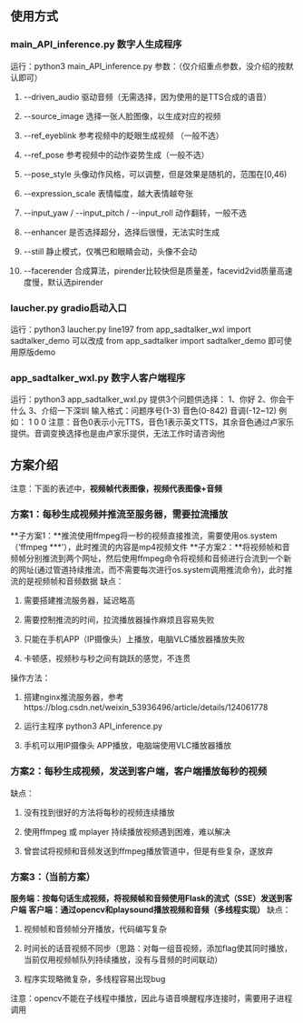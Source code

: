 ## **使用方式**

### main_API_inference.py 数字人生成程序
运行：python3 main_API_inference.py
参数：（仅介绍重点参数，没介绍的按默认即可）

1. --driven_audio 驱动音频（无需选择，因为使用的是TTS合成的语音）
  
2. --source_image 选择一张人脸图像，以生成对应的视频
  
3. --ref_eyeblink 参考视频中的眨眼生成视频 （一般不选）
  
4. --ref_pose 参考视频中的动作姿势生成（一般不选）
  
5. --pose_style 头像动作风格，可以调整，但是效果是随机的，范围在[0,46)
  
6. --expression_scale 表情幅度，越大表情越夸张
  
7. --input_yaw / --input_pitch / --input_roll 动作翻转，一般不选
  
8. --enhancer 是否选择超分，选择后很慢，无法实时生成
  
9. --still 静止模式，仅嘴巴和眼睛会动，头像不会动
  
10. --facerender 合成算法，pirender比较快但是质量差，facevid2vid质量高速度慢，默认选pirender

### laucher.py       gradio启动入口
运行：python3 laucher.py
line197     from app_sadtalker_wxl import sadtalker_demo 
            可以改成    from app_sadtalker import sadtalker_demo  即可使用原版demo

### app_sadtalker_wxl.py    数字人客户端程序
运行：python3 app_sadtalker_wxl.py
提供3个问题供选择： 1、你好  2、你会干什么  3、介绍一下深圳
输入格式：问题序号(1-3) 音色(0-842) 音调(-12~12)
    例如： 1 0 0
    注意：音色0表示小元TTS，音色1表示英文TTS，其余音色通过卢家乐提供。音调变换选择也是由卢家乐提供，无法工作时请咨询他

## **方案介绍**

注意：下面的表述中，**视频帧代表图像，视频代表图像+音频**

### **方案1：每秒生成视频并推流至服务器，需要拉流播放**

**子方案1：**推流使用ffmpeg将一秒的视频直接推流，需要使用os.system（‘ffmpeg ***’），此时推流的内容是mp4视频文件
**子方案2：**将视频帧和音频帧分别推流到两个网址，然后使用ffmpeg命令将视频和音频进行合流到一个新的网址(通过管道持续推流，而不需要每次进行os.system调用推流命令)，此时推流的是视频帧和音频数据
缺点：

1. 需要搭建推流服务器，延迟略高
  
2. 需要控制推流的时间，拉流播放器操作麻烦且容易失败
  
3. 只能在手机APP（IP摄像头）上播放，电脑VLC播放器播放失败
  
4. 卡顿感，视频秒与秒之间有跳跃的感觉，不连贯
  

操作方法：

1. 搭建nginx推流服务器，参考https://blog.csdn.net/weixin_53936496/article/details/124061778
  
2. 运行主程序 python3 API_inference.py
  
3. 手机可以用IP摄像头 APP播放，电脑端使用VLC播放器播放
  

  

### **方案2：每秒生成视频，发送到客户端，客户端播放每秒的视频**

缺点：

1. 没有找到很好的方法将每秒的视频连续播放
  
2. 使用ffmpeg 或 mplayer 持续播放视频遇到困难，难以解决
  
3. 曾尝试将视频和音频发送到ffmpeg播放管道中，但是有些复杂，遂放弃
  

  

### **方案3：（当前方案）**

**服务端：按每句话生成视频，将视频帧和音频使用Flask的流式（SSE）发送到客户端**
**客户端：通过opencv和playsound播放视频和音频（多线程实现）**
缺点：

1. 视频帧和音频帧分开播放，代码编写复杂
  
2. 时间长的话音视频不同步（思路：对每一组音视频，添加flag使其同时播放，当前仅用视频帧队列持续播放，没有与音频的时间联动）
  
3. 程序实现略微复杂，多线程容易出现bug
  

注意：opencv不能在子线程中播放，因此与语音唤醒程序连接时，需要用子进程调用